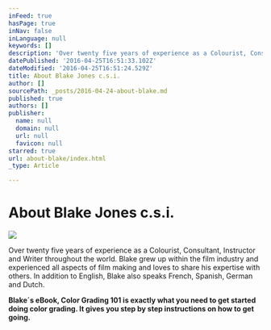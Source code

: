 ```yaml
---
inFeed: true
hasPage: true
inNav: false
inLanguage: null
keywords: []
description: 'Over twenty five years of experience as a Colourist, Consultant, Instructor and Writer throughout the world. Blake grew up within the film industry and experienced all aspects of film making and loves to share his expertise with others. In addition to English, Blake also speaks French, Spanish, German and Dutch.'
datePublished: '2016-04-25T16:51:33.102Z'
dateModified: '2016-04-25T16:51:24.529Z'
title: About Blake Jones c.s.i.
author: []
sourcePath: _posts/2016-04-24-about-blake.md
published: true
authors: []
publisher:
  name: null
  domain: null
  url: null
  favicon: null
starred: true
url: about-blake/index.html
_type: Article

---
```

# About Blake Jones c.s.i.
![](https://the-grid-user-content.s3-us-west-2.amazonaws.com/ae05fd53-20f6-4c12-80e3-eaed2adad267.jpg)

Over twenty five years of experience as a Colourist, Consultant, Instructor and Writer throughout the world. Blake grew up within the film industry and experienced all aspects of film making and loves to share his expertise with others. In addition to English, Blake also speaks French, Spanish, German and Dutch.

**Blake´s eBook, Color Grading 101 is exactly what you need to get started doing color grading. It gives you step by step instructions on how to get going.**